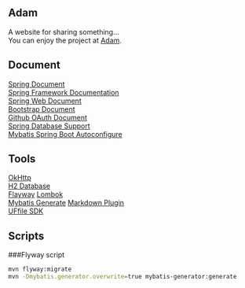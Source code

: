 ## Adam
A website for sharing something...  
You can enjoy the project at [Adam](http://103.14.34.148/).

## Document
[Spring Document](https://spring.io/guides)     
[Spring Framework Documentation](https://docs.spring.io/spring/docs/5.0.3.RELEASE/spring-framework-reference/index.html)    
[Spring Web Document](https://spring.io/guides/gs/serving-web-content/)    
[Bootstrap Document](https://v3.bootcss.com/getting-started/)   
[Github OAuth Document](https://developer.github.com/apps/building-oauth-apps/)      
[Spring Database Support](https://docs.spring.io/spring-boot/docs/2.0.0.RC1/reference/htmlsingle/#boot-features-embedded-database-support)  
[Mybatis Spring Boot Autoconfigure](http://www.mybatis.org/spring-boot-starter/mybatis-spring-boot-autoconfigure/)  

## Tools
[OkHttp](https://square.github.io/okhttp/)   
[H2 Database](https://www.h2database.com/html/main.html)  
[Flayway](https://flywaydb.org/getstarted/)
[Lombok](https://www.projectlombok.org/)    
[Mybatis Generate](http://www.mybatis.org/generator/)
[Markdown Plugin](http://editor.md.ipandao.com/)  
[UFfile SDK](https://github.com/ucloud/ufile-sdk-java)  

## Scripts

###Flyway script
```bash
mvn flyway:migrate
mvn -Dmybatis.generator.overwrite=true mybatis-generator:generate
```